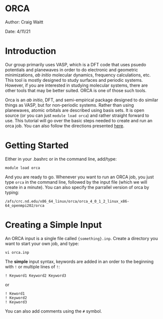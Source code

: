 # ORCA
Author: Craig Waitt

Date: 4/11/21

# Introduction

Our group primarily uses VASP, which is a DFT code that uses psuedo potentials and planewaves in order to do electronic and geometric minimizations, *ab initio* molecular dynamics, frequency calculations, etc. This tool is mostly designed to study surfaces and periodic systems. However, if you are interested in studying molecular systems, there are other tools that may be better suited. ORCA is one of those such tools. 

Orca is an *ab initio*, DFT, and semi-empirical package designed to do similar things as VASP, but for non-periodic systems. Rather than using planewaves, atomic orbitals are described using basis sets. It is open source (or you can just `module load orca`) and rather straight forward to use. This tutorial will go over the basic steps needed to create and run an orca job. You can also follow the directions presented [here](https://sites.google.com/site/orcainputlibrary/home?authuser=0). 

# Getting Started

Either in your .bashrc or in the command line, add/type:

```
module load orca
```

And you are ready to go. Whenever you want to run an ORCA job, you just type `orca` in the command line, followed by the input file (which we will create in a minute). You can also specify the parrallel version of orca by typing:

```
/afs/crc.nd.edu/x86_64_linux/orca/orca_4_0_1_2_linux_x86-64_openmpi202/orca
```

# Creating a Simple Input

An ORCA input is a single file called `{something}.inp`. Create a directory you want to start your own job, and type:

```
vi orca.inp
```

The **simple** input syntax, keywords are added in an order to the beginning with `!` or multiple lines of `!`:

```
! Keyword1 Keyword2 Keyword3 
```
or

```
! Keword1
! Keyword2
! Keyword3
```

You can also add comments using the `#` symbol.


